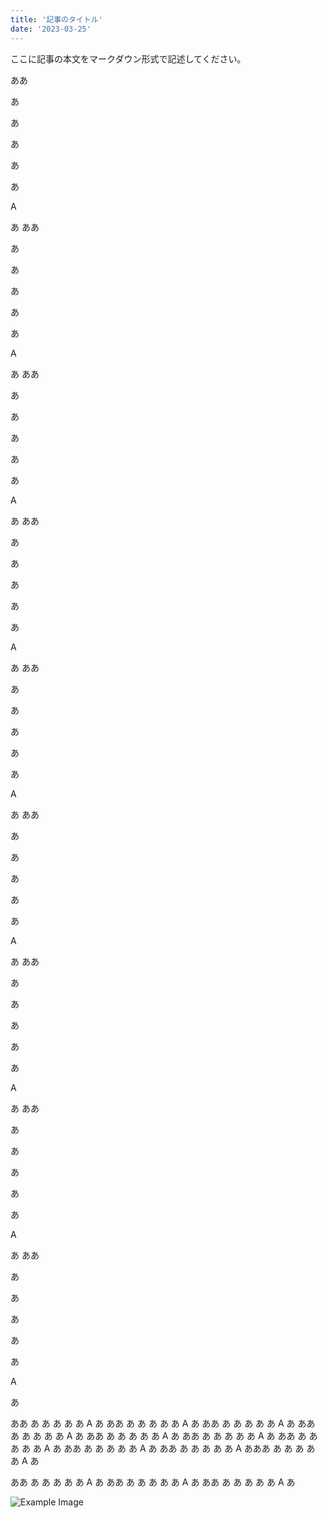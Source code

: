 ```yaml
---
title: '記事のタイトル'
date: '2023-03-25'
---
```


ここに記事の本文をマークダウン形式で記述してください。

ああ

あ

あ

あ

あ

あ

A

あ
ああ

あ

あ

あ

あ

あ

A

あ
ああ

あ

あ

あ

あ

あ

A

あ
ああ

あ

あ

あ

あ

あ

A

あ
ああ

あ

あ

あ

あ

あ

A

あ
ああ

あ

あ

あ

あ

あ

A

あ
ああ

あ

あ

あ

あ

あ

A

あ
ああ

あ

あ

あ

あ

あ

A

あ
ああ

あ

あ

あ

あ

あ

A

あ

ああ
あ
あ
あ
あ
あ
A
あ
ああ
あ
あ
あ
あ
あ
A
あ
ああ
あ
あ
あ
あ
あ
A
あ
ああ
あ
あ
あ
あ
あ
A
あ
ああ
あ
あ
あ
あ
あ
A
あ
ああ
あ
あ
あ
あ
あ
A
あ
ああ
あ
あ
あ
あ
あ
A
あ
ああ
あ
あ
あ
あ
あ
A
あ
ああ
あ
あ
あ
あ
あ
A
あああ
あ
あ
あ
あ
あ
A
あ

ああ
あ
あ
あ
あ
あ
A
あ
ああ
あ
あ
あ
あ
あ
A
あ
ああ
あ
あ
あ
あ
あ
A
あ

![Example Image](/images/ike.png)
